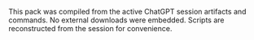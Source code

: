 This pack was compiled from the active ChatGPT session artifacts and commands. No external downloads were embedded. Scripts are reconstructed from the session for convenience.
